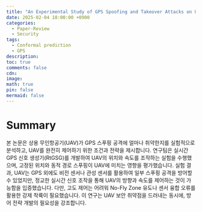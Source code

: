 ```yaml
---
title: "An Experimental Study of GPS Spoofing and Takeover Attacks on UAVs"
date: 2025-02-04 18:00:00 +0900
categories:
  - Paper-Review
  - Security
tags:
  - Conformal prediction
  - GPS
description: 
toc: true
comments: false
cdn: 
image:
math: true
pin: false
mermaid: false
---
```

# Summary
본 논문은 상용 무인항공기(UAV)가 GPS 스푸핑 공격에 얼마나 취약한지를 실험적으로 분석하고, UAV를 완전히 제어하기 위한 조건과 전략을 제시합니다. 연구팀은 실시간 GPS 신호 생성기(RtGSG)를 개발하여 UAV의 위치와 속도를 조작하는 실험을 수행했으며, 고정된 위치와 동적 경로 스푸핑이 UAV에 미치는 영향을 평가했습니다. 
실험 결과, UAV는 GPS 외에도 비전 센서나 관성 센서를 활용하여 일부 스푸핑 공격을 방어할 수 있었지만, 정교한 실시간 신호 조작을 통해 UAV의 방향과 속도를 제어하는 것이 가능함을 입증했습니다. 
다만, 고도 제어는 어려워 No-Fly Zone 유도나 센서 융합 오류를 활용한 강제 착륙이 필요했습니다. 
이 연구는 UAV 보안 취약점을 드러내는 동시에, 방어 전략 개발의 필요성을 강조합니다.